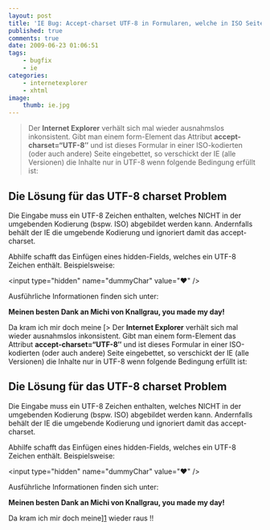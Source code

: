 ```yaml
---
layout: post
title: 'IE Bug: Accept-charset UTF-8 in Formularen, welche in ISO Seiten eingebettet sind'
published: true
comments: true
date: 2009-06-23 01:06:51
tags:
    - bugfix
    - ie
categories:
    - internetexplorer
    - xhtml
image:
    thumb: ie.jpg
---
```

> Der **Internet Explorer** verhält sich mal wieder ausnahmslos inkonsistent. Gibt man einem form-Element das Attribut **accept-charset=&#8220;UTF-8&#8243;** und ist dieses Formular in einer ISO-kodierten (oder auch andere) Seite eingebettet, so verschickt der IE (alle Versionen) die Inhalte nur in UTF-8 wenn folgende Bedingung erfüllt ist:



## Die Lösung für das UTF-8 charset Problem

Die Eingabe muss ein UTF-8 Zeichen enthalten, welches NICHT in der umgebenden Kodierung (bspw. ISO) abgebildet werden kann. Andernfalls behält der IE die umgebende Kodierung und ignoriert damit das accept-charset.

Abhilfe schafft das Einfügen eines hidden-Fields, welches ein UTF-8 Zeichen enthält. Beispielsweise:

&lt;input type="hidden" name="dummyChar" value="♥" /&gt;

Ausführliche Informationen finden sich unter: 

**Meinen besten Dank an Michi von Knallgrau, you made my day!**

Da kram ich mir doch meine [> Der **Internet Explorer** verhält sich mal wieder ausnahmslos inkonsistent. Gibt man einem form-Element das Attribut **accept-charset=&#8220;UTF-8&#8243;** und ist dieses Formular in einer ISO-kodierten (oder auch andere) Seite eingebettet, so verschickt der IE (alle Versionen) die Inhalte nur in UTF-8 wenn folgende Bedingung erfüllt ist:



## Die Lösung für das UTF-8 charset Problem

Die Eingabe muss ein UTF-8 Zeichen enthalten, welches NICHT in der umgebenden Kodierung (bspw. ISO) abgebildet werden kann. Andernfalls behält der IE die umgebende Kodierung und ignoriert damit das accept-charset.

Abhilfe schafft das Einfügen eines hidden-Fields, welches ein UTF-8 Zeichen enthält. Beispielsweise:

&lt;input type="hidden" name="dummyChar" value="♥" /&gt;

Ausführliche Informationen finden sich unter: 

**Meinen besten Dank an Michi von Knallgrau, you made my day!**

Da kram ich mir doch meine][1] wieder raus !!

 [1]: http://mediavrog.net/blog/2007/09/28/browser/internetexplorer/internet-explorer-voodoo-doll-puppe/